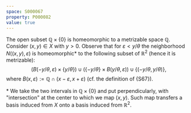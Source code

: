 ```yaml
---
space: S000067
property: P000082
value: true
---
```


The open subset $\mathbb Q{\times}\{0\}$ is homeomorphic to a metrizable space $\mathbb Q$.
Consider $(x,y)\in X$ with $y>0$. Observe that for $\varepsilon< y/\theta$ the neighborhood $N((x,y),\varepsilon)$ is homeomorphic\* to the following subset of $\mathbb R^2$
(hence it is metrizable):
$$\big(B(-y/\theta,\varepsilon){\times}\{y/ \theta\}\big)
\cup \big(\{-y/ \theta\}{\times} B(y/ \theta,\varepsilon)\big)\cup
\big\{(-y/ \theta,y/ \theta)\big\},$$
where $B(x,\varepsilon):=\mathbb Q\cap (x-\varepsilon,x+\varepsilon)$ (cf. the definition of {S67}).

\* We take the two intervals in $\mathbb Q{\times}\{0\}$ and put perpendicularly, with "intersection" at the center to which we map $(x,y)$. Such map transfers a basis induced from $X$ onto a basis induced from $\mathbb R^2$.
